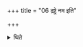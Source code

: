 +++
title = "06 द्रष्ट्रे नम इति"

+++

<details><summary>थिते</summary>

द्रष्ट्रे नम इति प्रस्रप्स्यञ्जपति । उपद्रष्ट्रे नम इति प्रसृप्य ६
</details>
